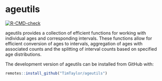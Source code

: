 
<!-- README.md is generated from README.Rmd. Please edit that file -->

# ageutils

<!-- badges: start -->

[![R-CMD-check](https://github.com/TimTaylor/ageutils/actions/workflows/R-CMD-check.yaml/badge.svg)](https://github.com/TimTaylor/ageutils/actions/workflows/R-CMD-check.yaml)
<!-- badges: end -->

ageutils provides a collection of efficient functions for working with
individual ages and corresponding intervals. These functions allow for
efficient conversion of ages to intervals, aggregation of ages with
associated counts and the splitting of interval counts based on
specified age distributions.

<div class="pkgdown-devel">

The development version of ageutils can be installed from GitHub with:

``` r
remotes::install_github("TimTaylor/ageutils")
```

</div>
